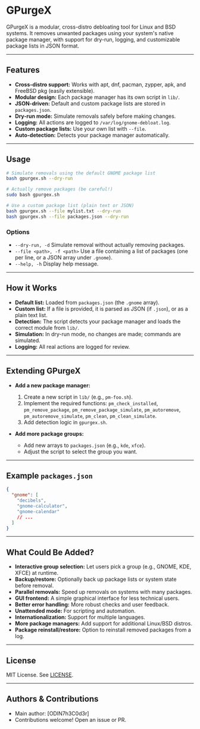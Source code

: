 # GPurgeX

GPurgeX is a modular, cross-distro debloating tool for Linux and BSD systems. It removes unwanted packages using your system's native package manager, with support for dry-run, logging, and customizable package lists in JSON format.

---

## Features

- **Cross-distro support:** Works with apt, dnf, pacman, zypper, apk, and FreeBSD pkg (easily extensible).
- **Modular design:** Each package manager has its own script in `lib/`.
- **JSON-driven:** Default and custom package lists are stored in `packages.json`.
- **Dry-run mode:** Simulate removals safely before making changes.
- **Logging:** All actions are logged to `/var/log/gnome-debloat.log`.
- **Custom package lists:** Use your own list with `--file`.
- **Auto-detection:** Detects your package manager automatically.

---

## Usage

```sh
# Simulate removals using the default GNOME package list
bash gpurgex.sh --dry-run

# Actually remove packages (be careful!)
sudo bash gpurgex.sh

# Use a custom package list (plain text or JSON)
bash gpurgex.sh --file mylist.txt --dry-run
bash gpurgex.sh --file packages.json --dry-run
```

### Options

- `--dry-run, -d`       Simulate removal without actually removing packages.
- `--file <path>, -f <path>` Use a file containing a list of packages (one per line, or a JSON array under `.gnome`).
- `--help, -h`            Display help message.

---

## How it Works

- **Default list:** Loaded from `packages.json` (the `.gnome` array).
- **Custom list:** If a file is provided, it is parsed as JSON (if `.json`), or as a plain text list.
- **Detection:** The script detects your package manager and loads the correct module from `lib/`.
- **Simulation:** In dry-run mode, no changes are made; commands are simulated.
- **Logging:** All real actions are logged for review.

---

## Extending GPurgeX

- **Add a new package manager:**
  1. Create a new script in `lib/` (e.g., `pm-foo.sh`).
  2. Implement the required functions: `pm_check_installed`, `pm_remove_package`, `pm_remove_package_simulate`, `pm_autoremove`, `pm_autoremove_simulate`, `pm_clean`, `pm_clean_simulate`.
  3. Add detection logic in `gpurgex.sh`.

- **Add more package groups:**
  - Add new arrays to `packages.json` (e.g., `kde`, `xfce`).
  - Adjust the script to select the group you want.

---

## Example `packages.json`

```json
{
  "gnome": [
    "decibels",
    "gnome-calculator",
    "gnome-calendar"
    // ...
  ]
}
```

---

## What Could Be Added?

- **Interactive group selection:** Let users pick a group (e.g., GNOME, KDE, XFCE) at runtime.
- **Backup/restore:** Optionally back up package lists or system state before removal.
- **Parallel removals:** Speed up removals on systems with many packages.
- **GUI frontend:** A simple graphical interface for less technical users.
- **Better error handling:** More robust checks and user feedback.
- **Unattended mode:** For scripting and automation.
- **Internationalization:** Support for multiple languages.
- **More package managers:** Add support for additional Linux/BSD distros.
- **Package reinstall/restore:** Option to reinstall removed packages from a log.

---

## License

MIT License. See [LICENSE](LICENSE).

---

## Authors & Contributions

- Main author: [ODIN7h3C0d3r]
- Contributions welcome! Open an issue or PR.
